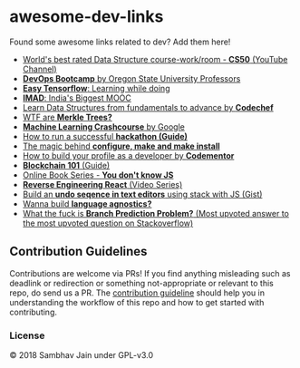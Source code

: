 # awesome-dev-links
Found some awesome links related to dev? Add them here! 

* [World's best rated Data Structure course-work/room - **CS50** (YouTube Channel)](https://www.youtube.com/user/cs50tv/featured)
* [**DevOps Bootcamp** by Oregon State University Professors](https://devopsbootcamp.osuosl.org/)
* [**Easy Tensorflow**: Learning while doing](http://easy-tensorflow.com)
* [**IMAD**: India's Biggest MOOC](https://www.imad.tech/)
* [Learn Data Structures from fundamentals to advance by **Codechef**](https://www.codechef.com/certification/prepare)
* [WTF are **Merkle Trees?**](https://media.consensys.net/ever-wonder-how-merkle-trees-work-c2f8b7100ed3)
* [**Machine Learning Crashcourse** by Google](https://developers.google.com/machine-learning/crash-course/)
* [How to run a successful **hackathon (Guide)**](https://hackathon.guide)
* [The magic behind **configure, make and make install**](https://robots.thoughtbot.com/the-magic-behind-configure-make-make-install)
* [How to build your profile as a developer by **Codementor**](https://www.codementor.io/npostolovski/building-your-profile-as-a-developer-jji1sc4dn?utm_content=posts&amp;utm_source=sendgrid&amp;utm_medium=email&amp;utm_term=post-jji1sc4dn&amp;utm_campaign=newsletter20180523)
* [**Blockchain 101** (Guide)](https://www.blockcypher.com/dev/intro/)
* [Online Book Series - **You don't know JS**](https://github.com/getify/You-Dont-Know-JS/)
* [**Reverse Engineering React** (Video Series)](https://vimeo.com/album/3930691)
* [Build an **undo seqence in text editors** using stack with JS (Gist)](https://gist.github.com/primaryobjects/41e7fed710730f53ddfdd3fd0451019d)
* [Wanna build **language agnostics?**](https://stackoverflow.com/questions/1669/learning-to-write-a-compiler/1672#1672)
* [What the fuck is **Branch Prediction Problem?** (Most upvoted answer to the most upvoted question on Stackoverflow)](https://stackoverflow.com/questions/11227809/why-is-it-faster-to-process-a-sorted-array-than-an-unsorted-array/11227902#11227902)

## Contribution Guidelines

Contributions are welcome via PRs! If you find anything misleading such as deadlink or redirection or something not-appropriate or relevant to this repo, do send us a PR. The [contribution guideline](https://github.com/sambhav2612/awesome-dev-links/blob/master/CONTRIBUTING.md) should help you in understanding the workflow of this repo and how to get started with contributing. 

### License

© 2018 Sambhav Jain under GPL-v3.0